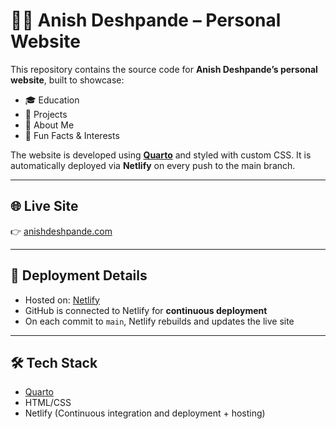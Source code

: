 # 🧑‍💻 Anish Deshpande – Personal Website

This repository contains the source code for **Anish Deshpande’s personal website**, built to showcase:

- 🎓 Education  
- 💼 Projects  
- 📖 About Me  
- 🎯 Fun Facts & Interests

The website is developed using **[Quarto](https://quarto.org/)** and styled with custom CSS. It is automatically deployed via **Netlify** on every push to the main branch.

---

## 🌐 Live Site

👉 [anishdeshpande.com](https://anishdeshpande.com)

---

## 🚀 Deployment Details

- Hosted on: [Netlify](https://www.netlify.com/)
- GitHub is connected to Netlify for **continuous deployment**
- On each commit to `main`, Netlify rebuilds and updates the live site

---

## 🛠️ Tech Stack

- [Quarto](https://quarto.org/)  
- HTML/CSS  
- Netlify (Continuous integration and deployment + hosting)
